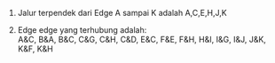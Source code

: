 1. Jalur terpendek dari Edge A sampai K adalah A,C,E,H,J,K

2. Edge edge yang terhubung adalah: \
A&C, B&A, B&C, C&G, C&H, C&D, E&C, F&E, F&H, H&I, I&G, I&J, J&K, K&F, K&H 

